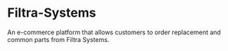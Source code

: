 # Filtra-Systems
An e-commerce platform that allows customers to order replacement and common parts from Filtra Systems.
